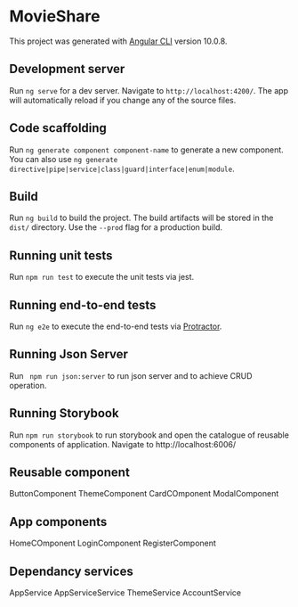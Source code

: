 # MovieShare

This project was generated with [Angular CLI](https://github.com/angular/angular-cli) version 10.0.8.

## Development server

Run `ng serve` for a dev server. Navigate to `http://localhost:4200/`. The app will automatically reload if you change any of the source files.

## Code scaffolding

Run `ng generate component component-name` to generate a new component. You can also use `ng generate directive|pipe|service|class|guard|interface|enum|module`.

## Build

Run `ng build` to build the project. The build artifacts will be stored in the `dist/` directory. Use the `--prod` flag for a production build.

## Running unit tests

Run `npm run test` to execute the unit tests via jest.

## Running end-to-end tests

Run `ng e2e` to execute the end-to-end tests via [Protractor](http://www.protractortest.org/).

## Running Json Server

Run ` npm run json:server` to run json server and to achieve CRUD operation.

## Running Storybook

Run `npm run storybook` to run storybook and open the catalogue of reusable components of application.
Navigate to http://localhost:6006/ 

## Reusable component 
ButtonComponent
ThemeComponent
CardCOmponent
ModalComponent

## App components
HomeCOmponent
LoginComponent
RegisterComponent


## Dependancy services
AppService
AppServiceService
ThemeService
AccountService


